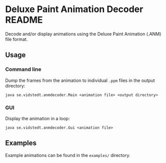Deluxe Paint Animation Decoder README
=====================================

Decode and/or display animations using the Deluxe Paint Animation (.ANM) file format.

## Usage

### Command line

Dump the frames from the animation to individual `.ppm` files in the output directory:

`java se.vidstedt.anmdecoder.Main <animation file> <output directory>`

### GUI

Display the animation in a loop:

`java se.vidstedt.anmdecoder.Gui <animation file>`

## Examples

Example animations can be found in the `examples/` directory.
